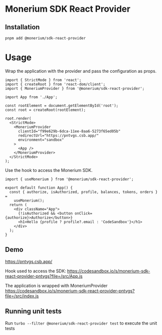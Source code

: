 # Monerium SDK React Provider

## Installation

```
pnpm add @monerium/sdk-react-provider
```

# Usage

Wrap the application with the provider and pass the configuration as props.

```tsx
import { StrictMode } from 'react';
import { createRoot } from 'react-dom/client';
import { MoneriumProvider } from '@monerium/sdk-react-provider';

import App from './App';

const rootElement = document.getElementById('root');
const root = createRoot(rootElement);

root.render(
  <StrictMode>
    <MoneriumProvider
      clientId="f99e629b-6dca-11ee-8aa6-5273f65ed05b"
      redirectUrl="https://pntvgs.csb.app/"
      environment="sandbox"
    >
      <App />
    </MoneriumProvider>
  </StrictMode>
);
```

Use the hook to access the Monerium SDK.

```tsx
import { useMonerium } from '@monerium/sdk-react-provider';

export default function App() {
  const { authorize, isAuthorized, profile, balances, tokens, orders } =
    useMonerium();
  return (
    <div className="App">
      {!isAuthorized && <button onClick={authorize}>Authorize</button>}
      <h1>Hello {profile ? profile?.email : 'CodeSandbox'}</h1>
    </div>
  );
}
```

## Demo

https://pntvgs.csb.app/

Hook used to access the SDK: https://codesandbox.io/s/monerium-sdk-react-provider-pntvgs?file=/src/App.js

The application is wrapped with MoneriumProvider
https://codesandbox.io/s/monerium-sdk-react-provider-pntvgs?file=/src/index.js

## Running unit tests

Run `turbo --filter @monerium/sdk-react-provider test` to execute the unit tests
